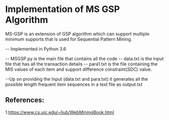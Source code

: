 # Implementation of MS GSP Algorithm

MS-GSP is an extension of GSP algorithm which can support multiple minimum supports that is used for Sequential Pattern Mining.

-- Implemented in Python 3.6

-- MSGSP.py is the main file that contains all the code
-- data.txt is the input file that has all the transaction details
-- para1.txt is the file containing the MIS values of each item and support difference constraint(SDC) value.


--Up on providing the Input (data.txt and para.txt) it generates all the possible length frequent item sequences in a text file as output.txt


## References:

1.https://www.cs.uic.edu/~liub/WebMiningBook.html
